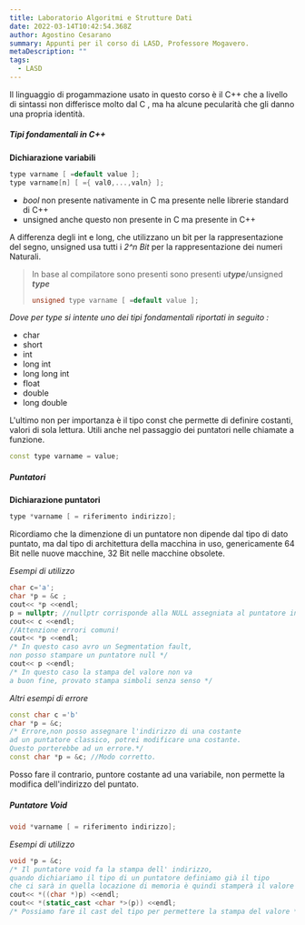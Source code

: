 ```yaml
---
title: Laboratorio Algoritmi e Strutture Dati
date: 2022-03-14T10:42:54.368Z
author: Agostino Cesarano
summary: Appunti per il corso di LASD, Professore Mogavero.
metaDescription: ""
tags:
  - LASD
---
```

Il linguaggio di progammazione usato in questo corso è il C++ che a livello di sintassi non differisce molto dal C , ma ha alcune pecularità che gli danno una propria identità.

##### Tipi fondamentali in C++

**Dichiarazione variabili**

```cpp
type varname [ =default value ];
type varname[n] [ ={ val0,...,valn} ];
```

* *bool* non presente nativamente in C ma presente nelle librerie standard di C++
* unsigned anche questo non presente in C ma presente in C++

A differenza degli int e long, che utilizzano un bit per la rappresentazione del segno, unsigned usa tutti i *2^n Bit* per la rappresentazione dei numeri Naturali.

> In base al compilatore sono presenti sono presenti u***type***/unsigned ***type***
>
> ```cpp
> unsigned type varname [ =default value ];
> ```

*Dove per type si intente uno dei tipi fondamentali riportati in seguito :*

* char
* short
* int
* long int
* long long int
* float
* double
* long double

L'ultimo non per importanza è il tipo const che permette di definire costanti, valori di sola lettura. Utili anche nel passaggio dei puntatori nelle chiamate a funzione.

```cpp
const type varname = value;
```

##### Puntatori

**Dichiarazione puntatori**

```cpp
type *varname [ = riferimento indirizzo];
```

Ricordiamo che la dimenzione di un puntatore non dipende dal tipo di dato puntato, ma dal tipo di architettura della macchina in uso, genericamente 64 Bit nelle nuove macchine, 32 Bit nelle macchine obsolete.

*Esempi di utilizzo*

```cpp
char c='a';
char *p = &c ;
cout<< *p <<endl;
p = nullptr; //nullptr corrisponde alla NULL assegniata al puntatore in C.
cout<< c <<endl;
//Attenzione errori comuni!
cout<< *p <<endl; 
/* In questo caso avro un Segmentation fault,
non posso stampare un puntatore null */
cout<< p <<endl; 
/* In questo caso la stampa del valore non va
a buon fine, provato stampa simboli senza senso */
```

*Altri esempi di errore*

```cpp
const char c ='b'
char *p = &c; 
/* Errore,non posso assegnare l'indirizzo di una costante
ad un puntatore classico, potrei modificare una costante.
Questo porterebbe ad un errore.*/
const char *p = &c; //Modo corretto.
```

Posso fare il contrario, puntore costante ad una variabile, non permette la modifica dell'indirizzo del puntato. 

##### Puntatore Void

```cpp
void *varname [ = riferimento indirizzo];
```

*Esempi di utilizzo*

```cpp
void *p = &c;
/* Il puntatore void fa la stampa dell' indirizzo,
quando dichiariamo il tipo di un puntatore definiamo già il tipo
che ci sarà in quella locazione di memoria è quindi stamperà il valore */
cout<< *((char *)p) <<endl;
cout<< *(static_cast <char *>(p)) <<endl;
/* Possiamo fare il cast del tipo per permettere la stampa del valore */


```